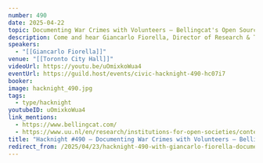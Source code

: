```yaml
---
number: 490
date: 2025-04-22
topic: Documenting War Crimes with Volunteers – Bellingcat's Open Source Approach
description: Come and hear Giancarlo Fiorella, Director of Research & Training at Bellingcat, talk about how Bellingcat mobilizes a volunteer community to help document war crimes and other atrocities in conflict zones across the world.
speakers:
  - "[[Giancarlo Fiorella]]"
venue: "[[Toronto City Hall]]"
videoUrl: https://youtu.be/uOmixkoWua4
eventUrl: https://guild.host/events/civic-hacknight-490-hc07i7
booker: 
image: hacknight_490.jpg
tags:
  - type/hacknight
youtubeID: uOmixkoWua4
link_mentions:
  - https://www.bellingcat.com/
  - https://www.uu.nl/en/research/institutions-for-open-societies/contesting-governance/projects/open-source-global-justice-investigations-lab
title: "Hacknight #490 – Documenting War Crimes with Volunteers – Bellingcat’s Open Source Approach"
redirect_from: /2025/04/23/hacknight-490-with-giancarlo-fiorella-documenting-war-crimes-with-volunteers-bellingcats-open-source-approach/
---
```


